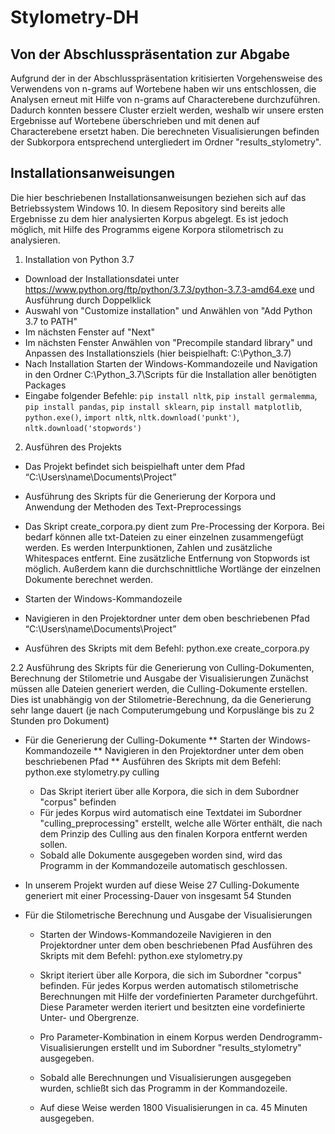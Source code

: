 # Stylometry-DH

## Von der Abschlusspräsentation zur Abgabe

Aufgrund der in der Abschlusspräsentation kritisierten Vorgehensweise des Verwendens von n-grams auf Wortebene haben wir uns entschlossen, die Analysen erneut mit Hilfe von n-grams auf Characterebene durchzuführen. Dadurch konnten bessere Cluster erzielt werden, weshalb wir unsere ersten Ergebnisse auf Wortebene überschrieben und mit denen auf Characterebene ersetzt haben. Die berechneten Visualisierungen befinden der Subkorpora entsprechend untergliedert im Ordner "results_stylometry".

## Installationsanweisungen
Die hier beschriebenen Installationsanweisungen beziehen sich auf das Betriebssystem Windows 10.
In diesem Repository sind bereits alle Ergebnisse zu dem hier analysierten Korpus abgelegt. Es ist jedoch möglich, mit Hilfe des Programms eigene Korpora stilometrisch zu analysieren.

1. Installation von Python 3.7
* Download der Installationsdatei unter https://www.python.org/ftp/python/3.7.3/python-3.7.3-amd64.exe und Ausführung durch Doppelklick
* Auswahl von "Customize installation" und Anwählen von "Add Python 3.7 to PATH"
* Im nächsten Fenster auf "Next"
* Im nächsten Fenster Anwählen von "Precompile standard library" und Anpassen des Installationsziels (hier beispielhaft: C:\Python_3.7)
* Nach Installation Starten der Windows-Kommandozeile und Navigation in den Ordner C:\Python_3.7\Scripts für die Installation aller benötigten Packages
* Eingabe folgender Befehle: `pip install nltk`, `pip install germalemma`, `pip install pandas`, `pip install sklearn`, `pip install matplotlib`, `python.exe()`, `import nltk`, `nltk.download('punkt')`, `nltk.download('stopwords')`



2. Ausführen des Projekts
  * Das Projekt befindet sich beispielhaft unter dem Pfad “C:\Users\name\Documents\Project”
  
  * Ausführung des Skripts für die Generierung der Korpora und Anwendung der Methoden des Text-Preprocessings
  * Das Skript create_corpora.py dient zum Pre-Processing der Korpora. Bei bedarf können alle txt-Dateien zu einer einzelnen zusammengefügt werden. Es werden Interpunktionen, Zahlen und zusätzliche Whitespaces entfernt. Eine zusätzliche Entfernung von Stopwords ist möglich. Außerdem kann die durchschnittliche Wortlänge der einzelnen Dokumente berechnet werden.
  * Starten der Windows-Kommandozeile 
 * Navigieren in den Projektordner unter dem oben beschriebenen Pfad “C:\Users\name\Documents\Project”
* Ausführen des Skripts mit dem Befehl: python.exe create_corpora.py

2.2 Ausführung des Skripts für die Generierung von Culling-Dokumenten, Berechnung der Stilometrie und Ausgabe der Visualisierungen
Zunächst müssen alle Dateien generiert werden, die Culling-Dokumente erstellen. Dies ist unabhängig von der Stilometrie-Berechnung, da die Generierung sehr lange dauert (je nach Computerumgebung und Korpuslänge bis zu 2 Stunden pro Dokument)
* Für die Generierung der Culling-Dokumente
** Starten der Windows-Kommandozeile 
** Navigieren in den Projektordner unter dem oben beschriebenen Pfad
** Ausführen des Skripts mit dem Befehl: python.exe stylometry.py culling
    * Das Skript iteriert über alle Korpora, die sich in dem Subordner "corpus" befinden
    * Für jedes Korpus wird automatisch eine Textdatei im Subordner "culling_preprocessing" erstellt, welche alle Wörter enthält, die nach dem Prinzip des Culling aus den finalen Korpora entfernt werden sollen.
    * Sobald alle Dokumente ausgegeben worden sind, wird das Programm in der Kommandozeile automatisch geschlossen.
*  In unserem Projekt wurden auf diese Weise 27 Culling-Dokumente generiert mit einer Processing-Dauer von insgesamt 54 Stunden
  
  
  * Für die Stilometrische Berechnung und Ausgabe der Visualisierungen
    * Starten der Windows-Kommandozeile 
Navigieren in den Projektordner unter dem oben beschriebenen Pfad
Ausführen des Skripts mit dem Befehl: 
python.exe stylometry.py

    * Skript iteriert über alle Korpora, die sich im Subordner "corpus" befinden. Für jedes Korpus werden automatisch stilometrische Berechnungen mit Hilfe der vordefinierten Parameter durchgeführt. Diese Parameter werden iteriert und besitzten eine vordefinierte Unter- und Obergrenze.
    * Pro Parameter-Kombination in einem Korpus werden Dendrogramm-Visualisierungen erstellt und im Subordner "results_stylometry" ausgegeben.
    * Sobald alle Berechnungen und Visualisierungen ausgegeben wurden, schließt sich das Programm in der Kommandozeile.
    * Auf diese Weise werden 1800 Visualisierungen in ca. 45 Minuten ausgegeben.
